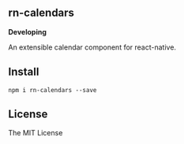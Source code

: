 rn-calendars
---

**Developing**

An extensible calendar component for react-native.

## Install

```
npm i rn-calendars --save
```

## License

The MIT License
